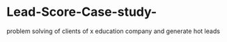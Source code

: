 # Lead-Score-Case-study-
problem solving of clients of x  education company  and generate hot leads 

